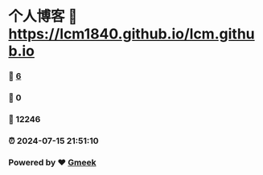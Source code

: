 # 个人博客 :link: https://lcm1840.github.io/lcm.github.io 
### :page_facing_up: [6](https://lcm1840.github.io/lcm.github.io/tag.html) 
### :speech_balloon: 0 
### :hibiscus: 12246 
### :alarm_clock: 2024-07-15 21:51:10 
### Powered by :heart: [Gmeek](https://github.com/Meekdai/Gmeek)
